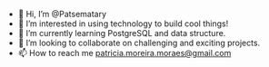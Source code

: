 - 👋 Hi, I’m @Patsematary
- 👀 I’m interested in using technology to build cool things!
- 🌱 I’m currently learning PostgreSQL and data structure.
- 💞️ I’m looking to collaborate on challenging and exciting projects.
- 📫 How to reach me patricia.moreira.moraes@gmail.com

<!---
Patsematary/Patsematary is a ✨ special ✨ repository because its `README.md` (this file) appears on your GitHub profile.
You can click the Preview link to take a look at your changes.
--->
